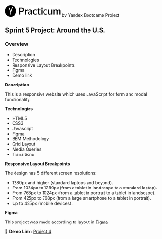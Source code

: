 ![](/images/logo.png) by Yandex Bootcamp Project

## Sprint 5 Project: Around the U.S.


### Overview

* Description
* Technologies
* Responsive Layout Breakpoints
* Figma
* Demo link

**Description**

This is a responsive website which uses JavaScript for form and modal functionality. 


**Technologies**

* HTML5
* CSS3 
* Javascript
* Figma
* BEM Methodology
* Grid Layout
* Media Queries
* Transitions

**Responsive Layout Breakpoints**

The design has 5 different screen resolutions:
*	1280px and higher (standard laptops and beyond).
*	From 1024px to 1280px (from a tablet in landscape to a standard laptop).
*	From 768px to 1024px (from a tablet in portrait to a tablet in landscape).
*	From 425px to 768px (from a large smartphone to a tablet in portrait).
*	Up to 425px (mobile devices).

**Figma** 

This project was made according to layout in [Figma](https://www.figma.com/file/xM9rNsdK4iNcFJmDZho3Aw/Sprint-3%3A-From-Portland-to-Portland-%2F-desktop-%2B-mobile?node-id=500%3A0)

:link: **Demo Link:** [Project 4](https://jmmoseley.github.io/web_project_4/.)
